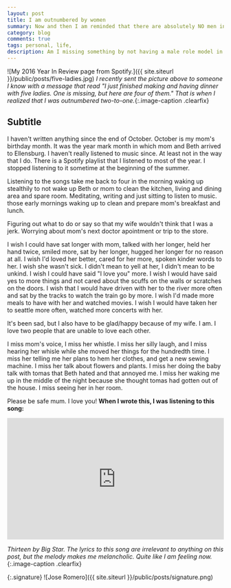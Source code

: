 ```yaml
---
layout: post
title: I am outnumbered by women
summary: Now and then I am reminded that there are absolutely NO men in my life. Well, that isn’t entirely true, but it is technically. Why does it make a difference? It doesn’t in the day-to-day of my life, but it makes a colossal difference in the aggregate.
category: blog
comments: true
tags: personal, life,
description: Am I missing something by not having a male role model in my life?
---
```


![My 2016 Year In Review page from Spotify.]({{ site.siteurl }}/public/posts/five-ladies.jpg)
*I recently sent the picture above to someone I know with a message that read "I just finished making and having dinner with five ladies. One is missing, but here are four of them." That is when I realized that I was outnumbered two-to-one.*{:.image-caption .clearfix}

## Subtitle
I haven't written anything since the end of October. October is my mom's birthday month. It was the year mark month in which mom and Beth arrived to Ellensburg. I haven't really listened to music since. At least not in the way that I do. There is a Spotify playlist that I listened to most of the year. I stopped listening to it sometime at the beginning of the summer. 

Listening to the songs take me back to four in the morning waking up stealthily to not wake up Beth or mom to clean the kitchen, living and dining area and spare room. Meditating, writing and just sitting to listen to music. those early mornings waking up to clean and prepare mom's breakfast and lunch. 

Figuring out what to do or say so that my wife wouldn't think that I was a jerk. Worrying about mom's next doctor apointment or trip to the store. 

I wish I could have sat longer with mom, talked with her longer, held her hand twice, smiled more, sat by her longer, hugged her longer for no reason at all. I wish I'd loved her better, cared for her more, spoken kinder words to her. I wish she wasn't sick. I didn't mean to yell at her, I didn't mean to be unkind. I wish I could have said "I love you" more. I wish I would have said yes to more things and not cared about the scuffs on the walls or scratches on the doors. I wish that I would have driven with her to the river more often and sat by the tracks to watch the train go by more. I wish I'd made more meals to have with her and watched movies. I wish I would have taken her to seattle more often, watched more concerts with her. 

It's been sad, but I also have to be glad/happy because of my wife. I am. I love two people that are unable to love each other.

I miss mom's voice, I miss her whistle. I miss her silly laugh, and I miss hearing her whisle while she moved her things for the hundredth time. I miss her telling me her plans to hem her clothes, and get a new sewing machine. I miss her talk about flowers and plants. I miss her doing the baby talk with tomas that Beth hated and that annoyed me. I miss her waking me up in the middle of the night because she thought tomas had gotten out of the house. I miss seeing her in her room. 

Please be safe mum. I love you!
**When I wrote this, I was listening to this song:**
 <style>.embed-container { position: relative; padding-bottom: 56.25%; height: 0; overflow: hidden; max-width: 100%; } .embed-container iframe, .embed-container object, .embed-container embed { position: absolute; top: 0; left: 0; width: 100%; height: 100%; }</style>
<div class='embed-container'><iframe src='https://www.youtube.com/embed/pte3Jg-2Ax4?rel=0&amp;t=27s&amp;showinfo=0' frameborder='0' allowfullscreen></iframe></div>

*Thirteen by Big Star. The lyrics to this song are irrelevant to anything on this post, but the melody makes me melancholic. Quite like I am feeling now.*{:.image-caption .clearfix}

{:.signature}
![Jose Romero]({{ site.siteurl }}/public/posts/signature.png)
